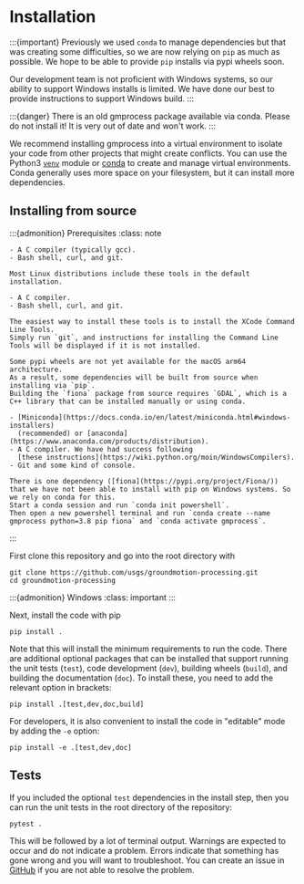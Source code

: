 # Installation

:::{important}
Previously we used `conda` to manage dependencies but that was creating some difficulties, so we are now relying on `pip` as much as possible.
We hope to be able to provide `pip` installs via pypi wheels soon.

Our development team is not proficient with Windows systems, so our ability to support Windows installs is limited.
We have done our best to provide instructions to support Windows build.
:::

:::{danger}
There is an old gmprocess package available via conda.
Please do not install it!
It is very out of date and won't work.
:::

We recommend installing gmprocess into a virtual environment to isolate your code from other projects that might create conflicts.
You can use the Python3 [`venv`](https://docs.python.org/3/library/venv.html) module or [conda](https://conda.io/projects/conda/en/latest/user-guide/tasks/manage-environments.html) to create and manage virtual environments.
Conda generally uses more space on your filesystem, but it can install more dependencies.

## Installing from source

:::{admonition} Prerequisites
:class: note

```{tab} Linux
- A C compiler (typically gcc).
- Bash shell, curl, and git.

Most Linux distributions include these tools in the default installation.
```

```{tab} macOS
- A C compiler.
- Bash shell, curl, and git.

The easiest way to install these tools is to install the XCode Command Line Tools.
Simply run `git`, and instructions for installing the Command Line Tools will be displayed if it is not installed.

Some pypi wheels are not yet available for the macOS arm64 architecture.
As a result, some dependencies will be built from source when installing via `pip`.
Building the `fiona` package from source requires `GDAL`, which is a C++ library that can be installed manually or using conda.
```

```{tab} Windows
- [Miniconda](https://docs.conda.io/en/latest/miniconda.html#windows-installers) 
  (recommended) or [anaconda](https://www.anaconda.com/products/distribution).
- A C compiler. We have had success following 
  [these instructions](https://wiki.python.org/moin/WindowsCompilers).
- Git and some kind of console.

There is one dependency ([fiona](https://pypi.org/project/Fiona/)) that we have not been able to install with pip on Windows systems. So we rely on conda for this.
Start a conda session and run `conda init powershell`.
Then open a new powershell terminal and run `conda create --name gmprocess python=3.8 pip fiona` and `conda activate gmprocess`.
```

:::

First clone this repository and go into the root directory with

```{code-block} console
git clone https://github.com/usgs/groundmotion-processing.git
cd groundmotion-processing
```

:::{admonition} Windows
:class: important
:::

Next, install the code with pip

```{code-block} console
pip install .
```

Note that this will install the minimum requirements to run the code.
There are additional optional packages that can be installed that support running the unit tests (`test`), code development (`dev`), building wheels (`build`), and building the documentation (`doc`).
To install these, you need to add the relevant option in brackets:

```{code-block} console
pip install .[test,dev,doc,build]
```

For developers, it is also convenient to install the code in "editable" mode by adding the `-e` option:

```{code-block} console
pip install -e .[test,dev,doc]
```

## Tests

If you included the optional `test` dependencies in the install step, then you can run the unit tests in the root directory of the repository:

```{code-block} console
pytest .
```

This will be followed by a lot of terminal output.
Warnings are expected to occur and do not indicate a problem.
Errors indicate that something has gone wrong and you will want to troubleshoot.
You can create an issue in [GitHub](https://github.com/usgs/groundmotion-processing/issues) if you are not able to resolve the problem.
